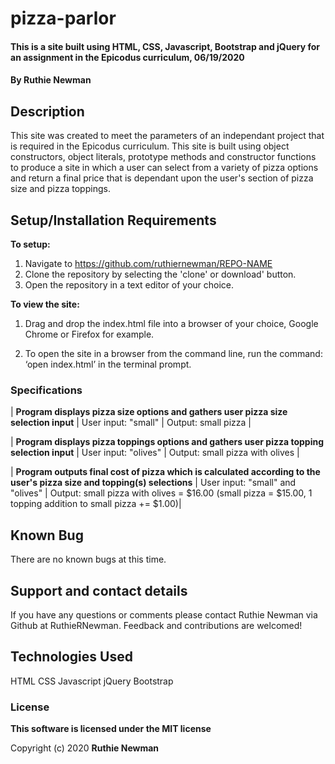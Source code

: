 # pizza-parlor

#### This is a site built using HTML, CSS, Javascript, Bootstrap and jQuery for an assignment in the Epicodus curriculum, 06/19/2020

#### By **Ruthie Newman**

## Description

This site was created to meet the parameters of an independant project that is required in the Epicodus curriculum. This site is built using object constructors, object literals, prototype methods and constructor functions to produce a site in which a user can select from a variety of pizza options and return a final price that is dependant upon the user's section of pizza size and pizza toppings.

## Setup/Installation Requirements

**To setup:**

1. Navigate to https://github.com/ruthiernewman/REPO-NAME
2. Clone the repository by selecting the 'clone' or download' button. 
3. Open the repository in a text editor of your choice. 

**To view the site:**

1. Drag and drop the index.html file into a browser of your choice, Google Chrome or Firefox for example. 

2. To open the site in a browser from the command line, run the command: ‘open index.html’ in the terminal prompt. 

### Specifications

| **Program displays pizza size options and gathers user pizza size selection input** | User input: "small" | Output: small pizza |

| **Program displays pizza toppings options and gathers user pizza topping selection input** | User input: "olives" | Output: small pizza with olives |

| **Program outputs final cost of pizza which is calculated according to the user's pizza size and topping(s) selections** | User input: "small" and "olives" | Output: small pizza with olives = $16.00 (small pizza = $15.00, 1 topping addition to small pizza += $1.00)|


## Known Bug

There are no known bugs at this time. 


## Support and contact details

If you have any questions or comments please contact Ruthie Newman via Github at RuthieRNewman. Feedback and contributions are welcomed!

## Technologies Used

HTML
CSS
Javascript
jQuery
Bootstrap

### License

**This software is licensed under the MIT license**

Copyright (c) 2020 **Ruthie Newman**
